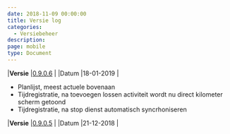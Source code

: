 ```yaml
---
date: 2018-11-09 00:00:00
title: Versie log
categories:
  - Versiebeheer
description:
page: mobile
type: Document
---
```


|**Versie** |[0.9.0.6](http://apk4umobile.v2.ignissoftware.nl/apkupdates/mobilev2/Ignis.apk) | |Datum |18-01-2019 |
* Planlijst, meest actuele bovenaan
* Tijdregistratie, na toevoegen lossen activiteit wordt nu direct kilometer scherm getoond
* Tijdregistratie, na stop dienst automatisch syncrhoniseren

|**Versie** |[0.9.0.5](http://apk4umobile.v2.ignissoftware.nl/apkupdates/mobilev2/Ignis.905.apk) | |Datum |21-12-2018 |

